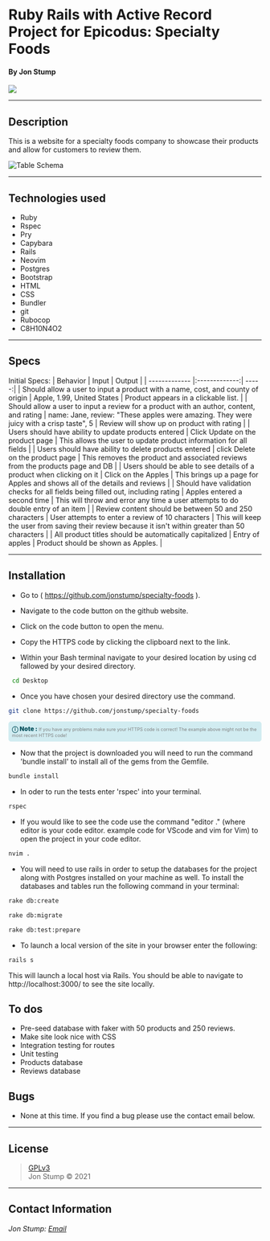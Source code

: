 # Ruby Rails with Active Record Project for Epicodus: Specialty Foods

#### By Jon Stump

<img align="center" src="https://avatars2.githubusercontent.com/u/59323850?s=460&u=372c7d529b7379408ae54491ab3449b6e2f4d94d&v=4">

* * *

## Description

This is a website for a specialty foods company to showcase their products and allow for customers to review them.

![Table Schema](/public/img/specialt_foods.png)
* * *

## Technologies used

* Ruby
* Rspec
* Pry
* Capybara
* Rails
* Neovim
* Postgres
* Bootstrap
* HTML
* CSS
* Bundler
* git
* Rubocop
* C8H10N4O2

* * *

## Specs

Initial Specs:
| Behavior | Input | Output |
| ------------- |:-------------:| -----:|
| Should allow a user to input a product with a name, cost, and county of origin  | Apple, 1.99, United States | Product appears in a clickable list. |
| Should allow a user to input a review for a product with an author, content, and rating | name: Jane, review: "These apples were amazing. They were juicy with a crisp taste", 5 | Review will show up on product with rating |
| Users should have ability to update products entered | Click Update on the product page | This allows the user to update product information for all fields |
| Users should have ability to delete products entered | click Delete on the product page | This removes the product and associated reviews from the products page and DB |
| Users should be able to see details of a product when clicking on it | Click on the Apples | This brings up a page for Apples and shows all of the details and reviews |
| Should have validation checks for all fields being filled out, including rating | Apples entered a second time | This will throw and error any time a user attempts to do double entry of an item |
| Review content should be between 50 and 250 characters | User attempts to enter a review of 10 characters  | This will keep the user from saving their review because it isn't within greater than 50 characters |
| All product titles should be automatically capitalized | Entry of apples | Product should be shown as Apples. |

* * *

## Installation

* Go to ( https://github.com/jonstump/specialty-foods ).

* Navigate to the code button on the github website.

* Click on the code button to open the menu.

- Copy the HTTPS code by clicking the clipboard next to the link.

- Within your Bash terminal navigate to your desired location by using cd fallowed by your desired directory.

```bash
 cd Desktop
```

- Once you have chosen your desired directory use the command.

```bash
git clone https://github.com/jonstump/specialty-foods
```

<div
  style="
    background-color: #d1ecf1;
    color: grey; padding: 6px;
    font-size: 9px;
    border-radius: 5px;
    border: 1px solid #d4ecf1;
    margin-bottom: 12px"
>
  <span
    style="
      font-size: 12px;
      font-weight: 600;
      color: #0c5460;"
  >
    ⓘ
  </span>
  <span
    style="
      font-size: 12px;
      font-weight: 900;
      color: #0c5460;
      margin-bottom: 24px"
  >
    Note :
  </span>
  If you have any problems make sure your HTTPS code is correct! The example above might not be the most recent HTTPS code!
</div>

* Now that the project is downloaded you will need to run the command 'bundle install' to install all of the gems from the Gemfile.

``` bash
bundle install
```

* In oder to run the tests enter 'rspec' into your terminal.

``` bash
rspec
```

* If you would like to see the code use the command "editor ." (where editor is your code editor. example code for VScode and vim for Vim) to open the project in your code editor.

``` bash
nvim .
```

* You will need to use rails in order to setup the databases for the project along with Postgres installed on your machine as well. To install the databases and tables run the following command in your terminal:

``` bash
rake db:create
```
``` bash
rake db:migrate
```
``` bash
rake db:test:prepare
```

* To launch a local version of the site in your browser enter the following:

``` bash
rails s
```

This will launch a local host via Rails. You should be able to navigate to http://localhost:3000/ to see the site locally.

## To dos

* Pre-seed database with faker with 50 products and 250 reviews.
* Make site look nice with CSS
* Integration testing for routes
* Unit testing
* Products database
* Reviews database

## Bugs

* None at this time. If you find a bug please use the contact email below.

* * *

## License

> [GPLv3](/LICENSE)\
> Jon Stump &copy; 2021

* * *

## Contact Information

_Jon Stump: [Email](jmstump@gmail.com)_

